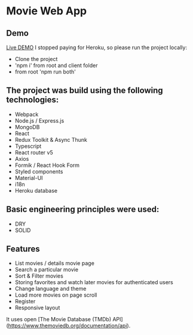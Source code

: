# Movie Web App

## Demo
[Live DEMO](https://filmate.herokuapp.com)
I stopped paying for Heroku, so please run the project locally:
 * Clone the project
 * 'npm i' from root and client folder
 * from root 'npm run both'


## The project was build using the following technologies:
* Webpack
* Node.js / Express.js
* MongoDB
* React
* Redux Toolkit & Async Thunk
* Typescript
* React router v5
* Axios
* Formik / React Hook Form
* Styled components
* Material-UI
* i18n
* Heroku database

## Basic engineering principles were used:
* DRY
* SOLID

## Features
* List movies / details movie page
* Search a particular movie
* Sort & Filter movies
* Storing favorites and watch later movies for authenticated users
* Change language and theme
* Load more movies on page scroll
* Register
* Responsive layout


It uses open [The Movie Database (TMDb) API] (https://www.themoviedb.org/documentation/api).
